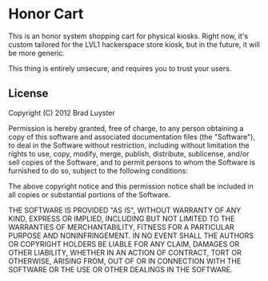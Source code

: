 Honor Cart
==========

This is an honor system shopping cart for physical kiosks.  Right now, it's custom tailored for the LVL1 hackerspace store kiosk, but in the future, it will be more generic.

This thing is entirely unsecure, and requires you to trust your users.

License
-------

Copyright (C) 2012 Brad Luyster

Permission is hereby granted, free of charge, to any person obtaining a copy of this software and associated documentation files (the "Software"), to deal in the Software without restriction, including without limitation the rights to use, copy, modify, merge, publish, distribute, sublicense, and/or sell copies of the Software, and to permit persons to whom the Software is furnished to do so, subject to the following conditions:

The above copyright notice and this permission notice shall be included in all copies or substantial portions of the Software.

THE SOFTWARE IS PROVIDED "AS IS", WITHOUT WARRANTY OF ANY KIND, EXPRESS OR IMPLIED, INCLUDING BUT NOT LIMITED TO THE WARRANTIES OF MERCHANTABILITY, FITNESS FOR A PARTICULAR PURPOSE AND NONINFRINGEMENT. IN NO EVENT SHALL THE AUTHORS OR COPYRIGHT HOLDERS BE LIABLE FOR ANY CLAIM, DAMAGES OR OTHER LIABILITY, WHETHER IN AN ACTION OF CONTRACT, TORT OR OTHERWISE, ARISING FROM, OUT OF OR IN CONNECTION WITH THE SOFTWARE OR THE USE OR OTHER DEALINGS IN THE SOFTWARE.